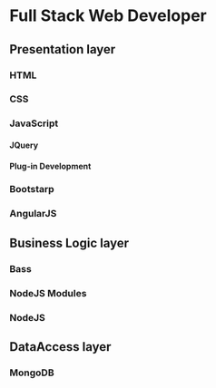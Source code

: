 # Full Stack Web Developer

## Presentation layer

### HTML

### CSS

### JavaScript

#### JQuery

#### Plug-in Development

### Bootstarp

### AngularJS

## Business Logic layer

### Bass

### NodeJS Modules

### NodeJS

## DataAccess layer

### MongoDB



